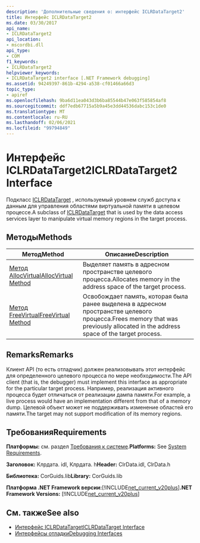 ```yaml
---
description: 'Дополнительные сведения о: интерфейс ICLRDataTarget2'
title: Интерфейс ICLRDataTarget2
ms.date: 03/30/2017
api_name:
- ICLRDataTarget2
api_location:
- mscordbi.dll
api_type:
- COM
f1_keywords:
- ICLRDataTarget2
helpviewer_keywords:
- ICLRDataTarget2 interface [.NET Framework debugging]
ms.assetid: 94249397-861b-4294-a538-cf01466a66d3
topic_type:
- apiref
ms.openlocfilehash: 9ba6d11ea043d3b6ba85544b47e063f585854af8
ms.sourcegitcommit: ddf7edb67715a5b9a45e3dd44536dabc153c1de0
ms.translationtype: MT
ms.contentlocale: ru-RU
ms.lasthandoff: 02/06/2021
ms.locfileid: "99794849"
---
```

# <a name="iclrdatatarget2-interface"></a><span data-ttu-id="92297-103">Интерфейс ICLRDataTarget2</span><span class="sxs-lookup"><span data-stu-id="92297-103">ICLRDataTarget2 Interface</span></span>

<span data-ttu-id="92297-104">Подкласс [ICLRDataTarget](iclrdatatarget-interface.md) , используемый уровнем служб доступа к данным для управления областями виртуальной памяти в целевом процессе.</span><span class="sxs-lookup"><span data-stu-id="92297-104">A subclass of [ICLRDataTarget](iclrdatatarget-interface.md) that is used by the data access services layer to manipulate virtual memory regions in the target process.</span></span>  
  
## <a name="methods"></a><span data-ttu-id="92297-105">Методы</span><span class="sxs-lookup"><span data-stu-id="92297-105">Methods</span></span>  
  
|<span data-ttu-id="92297-106">Метод</span><span class="sxs-lookup"><span data-stu-id="92297-106">Method</span></span>|<span data-ttu-id="92297-107">Описание</span><span class="sxs-lookup"><span data-stu-id="92297-107">Description</span></span>|  
|------------|-----------------|  
|[<span data-ttu-id="92297-108">Метод AllocVirtual</span><span class="sxs-lookup"><span data-stu-id="92297-108">AllocVirtual Method</span></span>](iclrdatatarget2-allocvirtual-method.md)|<span data-ttu-id="92297-109">Выделяет память в адресном пространстве целевого процесса.</span><span class="sxs-lookup"><span data-stu-id="92297-109">Allocates memory in the address space of the target process.</span></span>|  
|[<span data-ttu-id="92297-110">Метод FreeVirtual</span><span class="sxs-lookup"><span data-stu-id="92297-110">FreeVirtual Method</span></span>](iclrdatatarget2-freevirtual-method.md)|<span data-ttu-id="92297-111">Освобождает память, которая была ранее выделена в адресном пространстве целевого процесса.</span><span class="sxs-lookup"><span data-stu-id="92297-111">Frees memory that was previously allocated in the address space of the target process.</span></span>|  
  
## <a name="remarks"></a><span data-ttu-id="92297-112">Remarks</span><span class="sxs-lookup"><span data-stu-id="92297-112">Remarks</span></span>  

 <span data-ttu-id="92297-113">Клиент API (то есть отладчик) должен реализовывать этот интерфейс для определенного целевого процесса по мере необходимости.</span><span class="sxs-lookup"><span data-stu-id="92297-113">The API client (that is, the debugger) must implement this interface as appropriate for the particular target process.</span></span> <span data-ttu-id="92297-114">Например, реализация активного процесса будет отличаться от реализации дампа памяти.</span><span class="sxs-lookup"><span data-stu-id="92297-114">For example, a live process would have an implementation different from that of a memory dump.</span></span> <span data-ttu-id="92297-115">Целевой объект может не поддерживать изменение областей его памяти.</span><span class="sxs-lookup"><span data-stu-id="92297-115">The target may not support modification of its memory regions.</span></span>  
  
## <a name="requirements"></a><span data-ttu-id="92297-116">Требования</span><span class="sxs-lookup"><span data-stu-id="92297-116">Requirements</span></span>  

 <span data-ttu-id="92297-117">**Платформы:** см. раздел [Требования к системе](../../get-started/system-requirements.md).</span><span class="sxs-lookup"><span data-stu-id="92297-117">**Platforms:** See [System Requirements](../../get-started/system-requirements.md).</span></span>  
  
 <span data-ttu-id="92297-118">**Заголовок:** Клрдата. idl, Клрдата. h</span><span class="sxs-lookup"><span data-stu-id="92297-118">**Header:** ClrData.idl, ClrData.h</span></span>  
  
 <span data-ttu-id="92297-119">**Библиотека:** CorGuids.lib</span><span class="sxs-lookup"><span data-stu-id="92297-119">**Library:** CorGuids.lib</span></span>  
  
 <span data-ttu-id="92297-120">**Платформа .NET Framework версии:**[!INCLUDE[net_current_v20plus](../../../../includes/net-current-v20plus-md.md)]</span><span class="sxs-lookup"><span data-stu-id="92297-120">**.NET Framework Versions:** [!INCLUDE[net_current_v20plus](../../../../includes/net-current-v20plus-md.md)]</span></span>  
  
## <a name="see-also"></a><span data-ttu-id="92297-121">См. также</span><span class="sxs-lookup"><span data-stu-id="92297-121">See also</span></span>

- [<span data-ttu-id="92297-122">Интерфейс ICLRDataTarget</span><span class="sxs-lookup"><span data-stu-id="92297-122">ICLRDataTarget Interface</span></span>](iclrdatatarget-interface.md)
- [<span data-ttu-id="92297-123">Интерфейсы отладки</span><span class="sxs-lookup"><span data-stu-id="92297-123">Debugging Interfaces</span></span>](debugging-interfaces.md)
